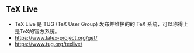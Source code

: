 ## TeX Live
- TeX Live 是 TUG (TeX User Group) 发布并维护的的 TeX 系统，可以称得上是TeX的官方系统。
- https://www.latex-project.org/get/
- https://www.tug.org/texlive/